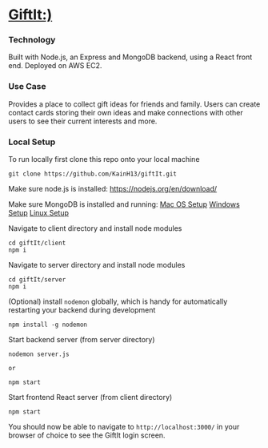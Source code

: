 # [GiftIt:)](http://18.144.173.111/)

### Technology
Built with Node.js, an Express and MongoDB backend, using a React front end. Deployed on AWS EC2.

### Use Case 
Provides a place to collect gift ideas for friends and family. Users can create contact cards storing their own ideas and make connections with other users to see their current interests and more.

### Local Setup
To run locally first clone this repo onto your local machine
```console
git clone https://github.com/KainH13/giftIt.git
```

Make sure node.js is installed: https://nodejs.org/en/download/

Make sure MongoDB is installed and running:
[Mac OS Setup](https://www.mongodb.com/docs/v4.4/tutorial/install-mongodb-on-os-x/)
[Windows Setup](https://www.mongodb.com/docs/v4.4/tutorial/install-mongodb-on-windows/)
[Linux Setup](https://www.mongodb.com/docs/v4.4/administration/install-on-linux/)


Navigate to client directory and install node modules
```console
cd giftIt/client
npm i
```

Navigate to server directory and install node modules
```console
cd giftIt/server
npm i
```

(Optional) install `nodemon` globally, which is handy for automatically restarting your backend during development
```console
npm install -g nodemon
```

Start backend server (from server directory)
```console
nodemon server.js
```
    or
```console
npm start
```

Start frontend React server (from client directory)
```console
npm start
```

You should now be able to navigate to `http://localhost:3000/` in your browser of choice to see the GiftIt login screen.
